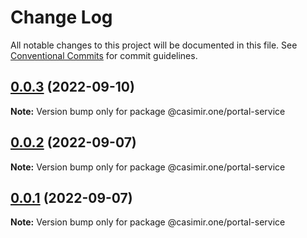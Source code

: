 # Change Log

All notable changes to this project will be documented in this file.
See [Conventional Commits](https://conventionalcommits.org) for commit guidelines.

## [0.0.3](https://github.com/DEIPworld/deip-modules/compare/v0.0.2...v0.0.3) (2022-09-10)

**Note:** Version bump only for package @casimir.one/portal-service





## [0.0.2](https://github.com/DEIPworld/deip-modules/compare/v1.394.0...v0.0.2) (2022-09-07)

**Note:** Version bump only for package @casimir.one/portal-service





## [0.0.1](https://github.com/DEIPworld/deip-modules/compare/v1.394.0...v0.0.1) (2022-09-07)

**Note:** Version bump only for package @casimir.one/portal-service
